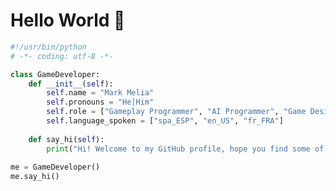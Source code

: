 # Hello World 👋

<!--![visitors](https://visitor-badge.laobi.icu/badge?page_id=markmeliaa.markmeliaa)
[![Open Source Love](https://badges.frapsoft.com/os/v1/open-source.svg?v=102)](https://github.com/ellerbrock/open-source-badge/)-->

```python
#!/usr/bin/python
# -*- coding: utf-8 -*-

class GameDeveloper:
    def __init__(self):
        self.name = "Mark Melia"
        self.pronouns = "He|Him"
        self.role = ["Gameplay Programmer", "AI Programmer", "Game Designer"]
        self.language_spoken = ["spa_ESP", "en_US", "fr_FRA"]
        
    def say_hi(self):
        print("Hi! Welcome to my GitHub profile, hope you find some of my work interesting!")
        
me = GameDeveloper()
me.say_hi()
```
